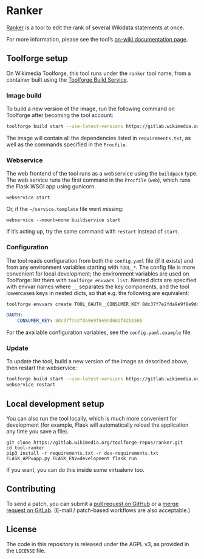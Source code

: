 # Ranker

[Ranker](https://ranker.toolforge.org/) is a tool to edit the rank of several Wikidata statements at once.

For more information,
please see the tool’s [on-wiki documentation page](https://www.wikidata.org/wiki/User:Lucas_Werkmeister/Ranker).

## Toolforge setup

On Wikimedia Toolforge, this tool runs under the `ranker` tool name,
from a container built using the [Toolforge Build Service](https://wikitech.wikimedia.org/wiki/Help:Toolforge/Building_container_images).

### Image build

To build a new version of the image,
run the following command on Toolforge after becoming the tool account:

```sh
toolforge build start --use-latest-versions https://gitlab.wikimedia.org/toolforge-repos/ranker
```

The image will contain all the dependencies listed in `requirements.txt`,
as well as the commands specified in the `Procfile`.

### Webservice

The web frontend of the tool runs as a webservice using the `buildpack` type.
The web service runs the first command in the `Procfile` (`web`),
which runs the Flask WSGI app using gunicorn.

```
webservice start
```

Or, if the `~/service.template` file went missing:

```
webservice --mount=none buildservice start
```

If it’s acting up, try the same command with `restart` instead of `start`.

### Configuration

The tool reads configuration from both the `config.yaml` file (if it exists)
and from any environment variables starting with `TOOL_*`.
The config file is more convenient for local development;
the environment variables are used on Toolforge:
list them with `toolforge envvars list`.
Nested dicts are specified with envvar names where `__` separates the key components,
and the tool lowercases keys in nested dicts,
so that e.g. the following are equivalent:

```sh
toolforge envvars create TOOL_OAUTH__CONSUMER_KEY 8dc37f7e2fda9e9f8e9dd602f42b1505
```

```yaml
OAUTH:
    CONSUMER_KEY: 8dc37f7e2fda9e9f8e9dd602f42b1505
```

For the available configuration variables, see the `config.yaml.example` file.

### Update

To update the tool, build a new version of the image as described above,
then restart the webservice:

```sh
toolforge build start --use-latest-versions https://gitlab.wikimedia.org/toolforge-repos/ranker
webservice restart
```

## Local development setup

You can also run the tool locally, which is much more convenient for development
(for example, Flask will automatically reload the application any time you save a file).

```
git clone https://gitlab.wikimedia.org/toolforge-repos/ranker.git
cd tool-ranker
pip3 install -r requirements.txt -r dev-requirements.txt
FLASK_APP=app.py FLASK_ENV=development flask run
```

If you want, you can do this inside some virtualenv too.

## Contributing

To send a patch, you can submit a
[pull request on GitHub](https://github.com/lucaswerkmeister/tool-ranker) or a
[merge request on GitLab](https://gitlab.wikimedia.org/toolforge-repos/ranker).
(E-mail / patch-based workflows are also acceptable.)

## License

The code in this repository is released under the AGPL v3, as provided in the `LICENSE` file.
